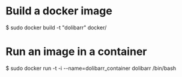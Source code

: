
# Build a docker image
$ sudo docker build -t "dolibarr" docker/

# Run an image in a container
$ sudo docker run -t -i --name=dolibarr_container dolibarr /bin/bash